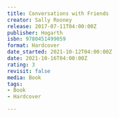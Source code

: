 ```yaml
---
title: Conversations with Friends
creator: Sally Rooney
release: 2017-07-11T04:00:00Z
publisher: Hogarth
isbn: 9780451499059
format: Hardcover
date_started: 2021-10-12T04:00:00Z
date: 2021-10-16T04:00:00Z
rating: 3
revisit: false
media: Book
tags:
- Book
- Hardcover

---
```

